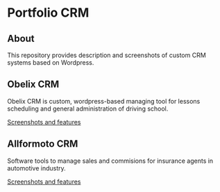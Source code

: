 # Portfolio CRM

## About

This repository provides description and screenshots of custom CRM systems based on Wordpress.

## Obelix CRM
Obelix CRM is custom, wordpress-based managing tool for lessons scheduling and general administration of driving school.

[Screenshots and features](https://github.com/pkdevpl/portfolio-crm/tree/master/obelixcrm)

## Allformoto CRM
Software tools to manage sales and commisions for insurance agents in automotive industry.

[Screenshots and features](https://github.com/pkdevpl/portfolio-crm/tree/master/allformoto)
